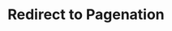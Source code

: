 ---
title: "Redirect to Pagenation"
layout: "redirect"
aliases: ["/page11/"]
redirect_url: "/page/11/"
---